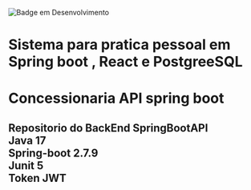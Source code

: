 ![Badge em Desenvolvimento](http://img.shields.io/static/v1?label=STATUS&message=EM%20DESENVOLVIMENTO&color=GREEN&style=for-the-badge)
<h1 aligh="center"> Sistema para pratica pessoal em Spring boot , React e PostgreeSQL<h2>
<h1 aligh="center"> Concessionaria API spring boot<h2>
<strong>Repositorio do BackEnd SpringBootAPI</strong> </br>
<strong>Java 17 </strong> </br>
<strong>Spring-boot 2.7.9 </strong> </br>
<strong>Junit 5</strong></br>
<strong>Token JWT</strong></br></br>

